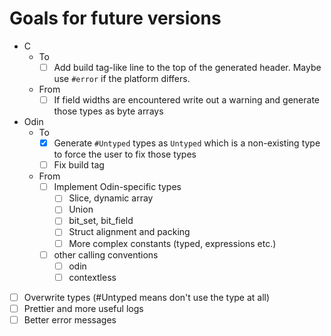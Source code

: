 # Goals for future versions

+ C
  + To
    + [ ] Add build tag-like line to the top of the generated header. Maybe use `#error` if the platform differs.
  + From
    + [ ] If field widths are encountered write out a warning and generate those types as byte arrays
+ Odin
  + To
    + [x] Generate `#Untyped` types as `Untyped` which is a non-existing type to force the user to fix those types
    + [ ] Fix build tag
  + From
    + [ ] Implement Odin-specific types
      + [ ] Slice, dynamic array
      + [ ] Union
      + [ ] bit_set, bit_field
      + [ ] Struct alignment and packing
      + [ ] More complex constants (typed, expressions etc.)
    + [ ] other calling conventions
      + [ ] odin
      + [ ] contextless
+ [ ] Overwrite types (#Untyped means don't use the type at all)
+ [ ] Prettier and more useful logs
+ [ ] Better error messages
